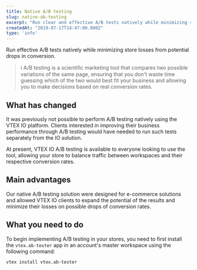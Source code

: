 ```yaml
---
title: Native A/B testing
slug: native-ab-testing
excerpt: "Run clear and effective A/B tests natively while minimizing store losses from potential drops in conversion."
createdAt: "2019-07-17T14:47:00.000Z"
type: 'info'
---
```

Run effective A/B tests natively while minimizing store losses from potential drops in conversion. 

> ℹ️ A/B testing is a scientific marketing tool that compares two possible variations of the same page, ensuring that you don't waste time guessing which of the two would best fit your business and allowing you to make decisions based on real conversion rates. 

## What has changed

It was previously not possible to perform A/B testing natively using the VTEX IO platform. Clients interested in improving their business performance through A/B testing would have needed to run such tests separately from the IO solution. 

At present, VTEX IO A/B testing is available to everyone looking to use the tool, allowing your store to balance traffic between workspaces and their respective conversion rates. 

## Main advantages

Our native A/B testing solution were designed for e-commerce solutions and allowed VTEX IO clients to expand the potential of the results and minimize their losses on possible drops of conversion rates. 

## What you need to do 

To begin implementing A/B testing in your stores, you need to first install the `vtex.ab-tester` app in an account's master workspace using the following command:

```
vtex install vtex.ab-tester

```
